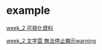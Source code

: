 # example
[week_2 可視化資料](https://ipasss.github.io/example/Week2/Data_Visualize.html)

[week_2 文字雲 無法停止顯示warning](https://ipasss.github.io/example/Week2/Text_cloud.html)
